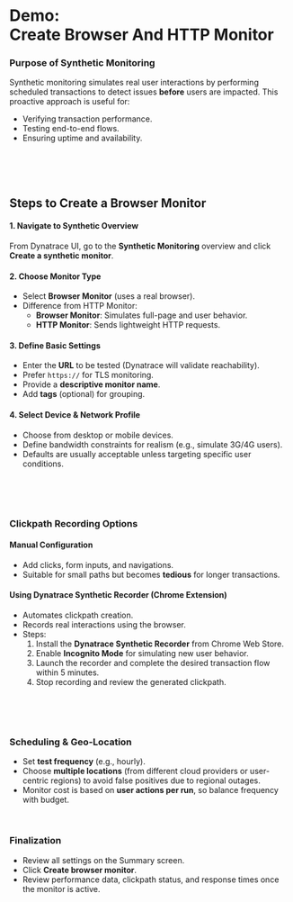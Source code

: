 # Demo:<br>Create Browser And HTTP Monitor

### Purpose of Synthetic Monitoring
Synthetic monitoring simulates real user interactions by performing scheduled transactions to detect issues **before** users are impacted. This proactive approach is useful for:
- Verifying transaction performance.
- Testing end-to-end flows.
- Ensuring uptime and availability.

<br><br><br>

## Steps to Create a Browser Monitor
#### 1. **Navigate to Synthetic Overview**
From Dynatrace UI, go to the **Synthetic Monitoring** overview and click **Create a synthetic monitor**.

#### 2. **Choose Monitor Type**
- Select **Browser Monitor** (uses a real browser).
- Difference from HTTP Monitor:
  - **Browser Monitor**: Simulates full-page and user behavior.
  - **HTTP Monitor**: Sends lightweight HTTP requests.

#### 3. **Define Basic Settings**
- Enter the **URL** to be tested (Dynatrace will validate reachability).
- Prefer `https://` for TLS monitoring.
- Provide a **descriptive monitor name**.
- Add **tags** (optional) for grouping.

#### 4. **Select Device & Network Profile**
- Choose from desktop or mobile devices.
- Define bandwidth constraints for realism (e.g., simulate 3G/4G users).
- Defaults are usually acceptable unless targeting specific user conditions.


<br><br><br>


### Clickpath Recording Options
#### Manual Configuration
- Add clicks, form inputs, and navigations.
- Suitable for small paths but becomes **tedious** for longer transactions.

#### Using Dynatrace Synthetic Recorder (Chrome Extension)
- Automates clickpath creation.
- Records real interactions using the browser.
- Steps:
  1. Install the **Dynatrace Synthetic Recorder** from Chrome Web Store.
  2. Enable **Incognito Mode** for simulating new user behavior.
  3. Launch the recorder and complete the desired transaction flow within 5 minutes.
  4. Stop recording and review the generated clickpath.


<br><br><br>


### Scheduling & Geo-Location
- Set **test frequency** (e.g., hourly).
- Choose **multiple locations** (from different cloud providers or user-centric regions) to avoid false positives due to regional outages.
- Monitor cost is based on **user actions per run**, so balance frequency with budget.

<br>

### Finalization
- Review all settings on the Summary screen.
- Click **Create browser monitor**.
- Review performance data, clickpath status, and response times once the monitor is active.

